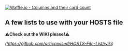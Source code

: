[![Waffle.io - Columns and their card count](https://badge.waffle.io/articrevised/HOSTS-File-List.svg?columns=all&style=flat)](https://waffle.io/articrevised/HOSTS-File-List)

A few lists to use with your HOSTS file
-----------------------------------------
**⚠️Check out the WIKI please!⚠️**

*(https://github.com/articrevised/HOSTS-File-List/wiki)*
